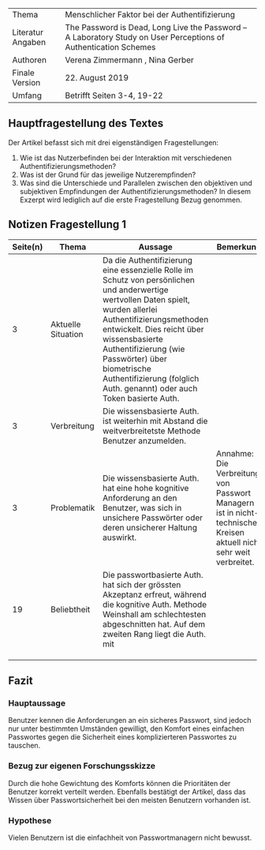 
|  |  |
| --- | --------- |
| Thema | Menschlicher Faktor bei der Authentifizierung |
| Literatur Angaben |  The Password is Dead, Long Live the Password – A Laboratory Study on User Perceptions of Authentication Schemes |
| Authoren | Verena Zimmermann , Nina Gerber |
| Finale Version | 22. August 2019 |
| Umfang | Betrifft Seiten 3-4, 19-22 |

## Hauptfragestellung des Textes

Der Artikel befasst sich mit drei eigenständigen Fragestellungen:

1) Wie ist das Nutzerbefinden bei der Interaktion mit verschiedenen Authentifizierungsmethoden?
2) Was ist der Grund für das jeweilige Nutzerempfinden?
3) Was sind die Unterschiede und Parallelen zwischen den objektiven und subjektiven Empfindungen der Authentifizierungsmethoden?
In diesem Exzerpt wird lediglich auf die erste Fragestellung Bezug genommen.

## Notizen Fragestellung 1

| Seite(n) | Thema | Aussage | Bemerkung |
| - | -- | ---- | ---- |
| 3 | Aktuelle Situation | Da die Authentifizierung eine essenzielle Rolle im Schutz von persönlichen und anderwertige wertvollen Daten spielt, wurden allerlei Authentifizierungsmethoden entwickelt. Dies reicht über wissensbasierte Authentifizierung (wie Passwörter) über biometrische Authentifizierung (folglich Auth. genannt) oder auch Token basierte Auth. |  |
| 3 | Verbreitung | Die wissensbasierte Auth. ist weiterhin mit Abstand die weitverbreitetste Methode Benutzer anzumelden. |  |
| 3 | Problematik | Die wissensbasierte Auth. hat eine hohe kognitive Anforderung an den Benutzer, was sich in unsichere Passwörter oder deren unsicherer Haltung auswirkt. | Annahme: Die Verbreitung von Passwort Managern ist in nicht-technischen Kreisen aktuell nicht sehr weit verbreitet. |
| 19 | Beliebtheit | Die passwortbasierte Auth. hat sich der grössten Akzeptanz erfreut, während die kognitive Auth. Methode Weinshall am schlechtesten abgeschnitten hat. Auf dem zweiten Rang liegt die Auth. mit |  |
|  |  |  |  |
|  |  |  |  |
|  |  |  |  |


## Fazit

### Hauptaussage
Benutzer kennen die Anforderungen an ein sicheres Passwort, sind jedoch nur unter bestimmten Umständen gewilligt, den Komfort eines einfachen Passwortes gegen die Sicherheit eines komplizierteren Passwortes zu tauschen.

### Bezug zur eigenen Forschungsskizze
Durch die hohe Gewichtung des Komforts können die Prioritäten der Benutzer korrekt verteilt werden. Ebenfalls bestätigt der Artikel, dass das Wissen über Passwortsicherheit bei den meisten Benutzern vorhanden ist.

### Hypothese
Vielen Benutzern ist die einfachheit von Passwortmanagern nicht bewusst.